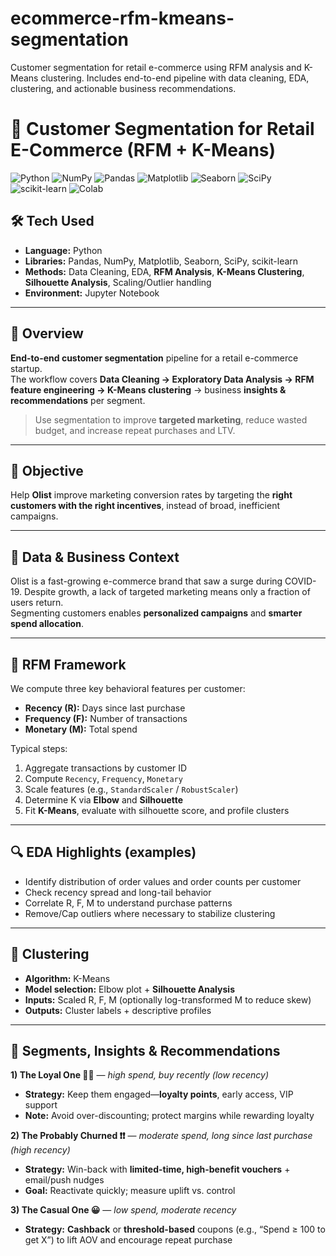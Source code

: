 # ecommerce-rfm-kmeans-segmentation
Customer segmentation for retail e-commerce using RFM analysis and K-Means clustering. Includes end-to-end pipeline with data cleaning, EDA, clustering, and actionable business recommendations.
# 🛒 Customer Segmentation for Retail E-Commerce (RFM + K-Means)

<p align="left">
  <img alt="Python" src="https://img.shields.io/badge/Python-3.x-blue">
  <img alt="NumPy" src="https://img.shields.io/badge/NumPy-Numerics-informational">
  <img alt="Pandas" src="https://img.shields.io/badge/Pandas-Data%20Wrangling-informational">
  <img alt="Matplotlib" src="https://img.shields.io/badge/Matplotlib-Visualization-informational">
  <img alt="Seaborn" src="https://img.shields.io/badge/Seaborn-Visualization-informational">
  <img alt="SciPy" src="https://img.shields.io/badge/SciPy-Stats-informational">
  <img alt="scikit-learn" src="https://img.shields.io/badge/scikit--learn-ML%20%26%20Clustering-orange">
  <img alt="Colab" src="https://img.shields.io/badge/Google%20Colab-Notebook-yellow">
</p>

## 🛠 Tech Used
- **Language:** Python  
- **Libraries:** Pandas, NumPy, Matplotlib, Seaborn, SciPy, scikit-learn  
- **Methods:** Data Cleaning, EDA, **RFM Analysis**, **K-Means Clustering**, **Silhouette Analysis**, Scaling/Outlier handling  
- **Environment:** Jupyter Notebook

---

## 📌 Overview
**End-to-end customer segmentation** pipeline for a retail e-commerce startup.  
The workflow covers **Data Cleaning → Exploratory Data Analysis → RFM feature engineering → K-Means clustering** → business **insights & recommendations** per segment.

> Use segmentation to improve **targeted marketing**, reduce wasted budget, and increase repeat purchases and LTV.

---

## 🎯 Objective
Help **Olist** improve marketing conversion rates by targeting the **right customers with the right incentives**, instead of broad, inefficient campaigns.

---

## 🧪 Data & Business Context
Olist is a fast-growing e-commerce brand that saw a surge during COVID-19. Despite growth, a lack of targeted marketing means only a fraction of users return.  
Segmenting customers enables **personalized campaigns** and **smarter spend allocation**.

---

## 🧮 RFM Framework
We compute three key behavioral features per customer:

- **Recency (R):** Days since last purchase  
- **Frequency (F):** Number of transactions  
- **Monetary (M):** Total spend

Typical steps:
1. Aggregate transactions by customer ID  
2. Compute `Recency`, `Frequency`, `Monetary`  
3. Scale features (e.g., `StandardScaler` / `RobustScaler`)  
4. Determine K via **Elbow** and **Silhouette**  
5. Fit **K-Means**, evaluate with silhouette score, and profile clusters

---

## 🔍 EDA Highlights (examples)
- Identify distribution of order values and order counts per customer  
- Check recency spread and long-tail behavior  
- Correlate R, F, M to understand purchase patterns  
- Remove/Cap outliers where necessary to stabilize clustering

---

## 🤖 Clustering
- **Algorithm:** K-Means  
- **Model selection:** Elbow plot + **Silhouette Analysis**  
- **Inputs:** Scaled R, F, M (optionally log-transformed M to reduce skew)  
- **Outputs:** Cluster labels + descriptive profiles

---

## 👥 Segments, Insights & Recommendations
**1) The Loyal One 🧡🧡** — *high spend, buy recently (low recency)*  
- **Strategy:** Keep them engaged—**loyalty points**, early access, VIP support  
- **Note:** Avoid over-discounting; protect margins while rewarding loyalty

**2) The Probably Churned ❗❗** — *moderate spend, long since last purchase (high recency)*  
- **Strategy:** Win-back with **limited-time, high-benefit vouchers** + email/push nudges  
- **Goal:** Reactivate quickly; measure uplift vs. control

**3) The Casual One 😀** — *low spend, moderate recency*  
- **Strategy:** **Cashback** or **threshold-based** coupons (e.g., “Spend ≥ 100 to get X”) to lift AOV and encourage repeat purchase

